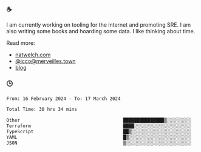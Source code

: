### ☕

I am currently working on tooling for the internet and promoting SRE. I am also writing some books and hoarding some data. I like thinking about time. 

Read more:

 - [natwelch.com](https://natwelch.com)
 - [@icco@merveilles.town](https://merveilles.town/@icco)
 - [blog](https://writing.natwelch.com)

### 🕒

<!--START_SECTION:waka-->

```txt
From: 16 February 2024 - To: 17 March 2024

Total Time: 30 hrs 34 mins

Other                                      ███████████████▒░░░░░░░░░   61.38 %
Terraform                                  ████░░░░░░░░░░░░░░░░░░░░░   15.91 %
TypeScript                                 ██▒░░░░░░░░░░░░░░░░░░░░░░   09.96 %
YAML                                       █▒░░░░░░░░░░░░░░░░░░░░░░░   04.88 %
JSON                                       ▒░░░░░░░░░░░░░░░░░░░░░░░░   01.85 %
```

<!--END_SECTION:waka-->
